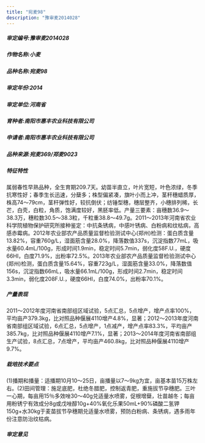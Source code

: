 ```yaml
---
title: "宛麦98"
description: "豫审麦2014028"
---
```

##### 审定编号:豫审麦2014028

##### 作物名称:小麦

##### 品种名称:宛麦98

##### 审定年份:2014

##### 审定单位:河南省

##### 育种者:南阳市惠丰农业科技有限公司

##### 申请者:南阳市惠丰农业科技有限公司

##### 品种来源:宛麦369/郑麦9023


##### 特征特性
属弱春性早熟品种，全生育期209.7天。幼苗半直立，叶片宽短，叶色浓绿，冬季抗寒性好；春季生长迅速，分蘖多；株型偏紧凑，旗叶小而上冲，茎秆穗蜡质厚，株高74～79cm，茎秆弹性好，较抗倒伏；纺锤型穗，穗层整齐，小穗排列稀，长芒，白壳，白粒，角质，饱满度较好，黑胚率低。产量三要素：亩穗数36.9～38.3万，穗粒数30.5～38.3粒，千粒重38.8～49.7g。2011～2013年河南省农业科学院植物保护研究所接种鉴定：中抗条锈病，中感叶锈病、白粉病和纹枯病，高感赤霉病。2012年农业部农产品质量监督检验测试中心(郑州)检测：蛋白质含量13.82%，容重760g/L，湿面筋含量28.0%，降落数值337s，沉淀指数77mL，吸水量60.4mL/100g，形成时间1.9min，稳定时间5.7min，弱化度58F.U.，硬度66HI，白度71.9%，出粉率72.5%。2013年农业部农产品质量监督检验测试中心(郑州)检测，蛋白质含量15.64%，容重723g/L，湿面筋含量33.0%，降落数值156s，沉淀指数66mL，吸水量66.1mL/100g，形成时间2.7min，稳定时间3.3min，弱化度208F.U.，硬度66HI，白度74.0%，出粉率70.1%。


##### 产量表现
2011～2012年度河南省南部组区域试验，5点汇总，5点增产，增产点率100%，平均亩产379.3kg，比对照品种偃展4110增产4.8%，显著；2012～2013年度河南省南部组区域试验，6点汇总，5点增产，1点减产，增产点率83.3%，平均亩产385.7kg，比对照品种偃展4110增产7.1%，显著；2013～2014年度河南省南部组生产试验，8点汇总，7点增产，平均亩产460.8kg，比对照品种偃展4110增产9.7%。


##### 栽培技术要点
(1)播期和播量：适播期10月10～25日，亩播量以7～9kg为宜，亩基本苗15万株左右。(2)田间管理：施足底肥，杜绝冬腊肥，控制返青肥，重施拔节孕穗肥。三叶一心期，每亩用15％多效唑30～40g兑适量水喷雾，促根增蘖，壮苗越冬；每亩用粉锈宁有效成分8g或戊唑醇10g+40%氧化乐果50mL+90%磷酸二氢钾150g+水30kg于麦苗拔节孕穗期兑适量水喷雾，预防白粉病、条锈病，遇多雨年份注意防治纹枯病。


##### 审定意见

